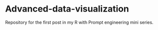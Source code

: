 # Advanced-data-visualization
Repository for the first post in my R with Prompt engineering mini series. 
